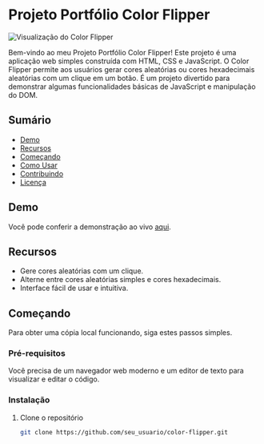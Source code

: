 # Projeto Portfólio Color Flipper

![Visualização do Color Flipper](preview.png)

Bem-vindo ao meu Projeto Portfólio Color Flipper! Este projeto é uma aplicação web simples construída com HTML, CSS e JavaScript. O Color Flipper permite aos usuários gerar cores aleatórias ou cores hexadecimais aleatórias com um clique em um botão. É um projeto divertido para demonstrar algumas funcionalidades básicas de JavaScript e manipulação do DOM.

## Sumário
- [Demo](#demo)
- [Recursos](#recursos)
- [Começando](#começando)
- [Como Usar](#como-usar)
- [Contribuindo](#contribuindo)
- [Licença](#licença)

## Demo
Você pode conferir a demonstração ao vivo [aqui](link-da-demo).

## Recursos
- Gere cores aleatórias com um clique.
- Alterne entre cores aleatórias simples e cores hexadecimais.
- Interface fácil de usar e intuitiva.

## Começando
Para obter uma cópia local funcionando, siga estes passos simples.

### Pré-requisitos
Você precisa de um navegador web moderno e um editor de texto para visualizar e editar o código.

### Instalação
1. Clone o repositório
   ```sh
   git clone https://github.com/seu_usuario/color-flipper.git
